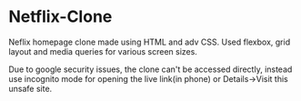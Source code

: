 # Netflix-Clone
Neflix homepage clone made using HTML and adv CSS.
Used flexbox, grid layout and media queries for various screen sizes.

Due to google security issues, the clone can't be accessed directly, instead use incognito mode for opening the live link(in phone) or Details->Visit this unsafe site.
